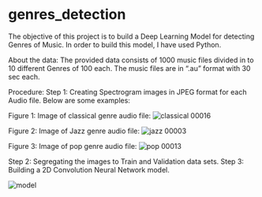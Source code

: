 # genres_detection
The objective of this project is to build a Deep Learning Model for detecting Genres of Music. In order to build this model, I have used Python.

About the data:
The provided data consists of 1000 music files divided in to 10 different Genres of 100 each. The music files are in “.au” format with 30 sec each. 

Procedure:
Step 1: Creating Spectrogram images in JPEG format for each Audio file. Below are some examples: 

Figure 1: Image of classical genre audio file:
![classical 00016](https://user-images.githubusercontent.com/82253441/122783236-00e4f400-d2cf-11eb-979e-89229c5140b1.jpg)

Figure 2: Image of Jazz genre audio file:
![jazz 00003](https://user-images.githubusercontent.com/82253441/122783359-207c1c80-d2cf-11eb-8a30-fa582f81056e.jpg)

Figure 3: Image of pop genre audio file:
![pop 00013](https://user-images.githubusercontent.com/82253441/122783525-45708f80-d2cf-11eb-96c6-d53e264350f3.jpg)

Step 2: Segregating the images to Train and Validation data sets.
Step 3: Building a 2D Convolution Neural Network model.

![model](https://user-images.githubusercontent.com/82253441/122783642-5d481380-d2cf-11eb-9b8c-4f73a600d8d0.png)
